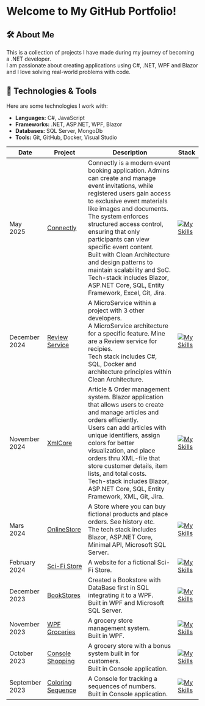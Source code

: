 # Welcome to My GitHub Portfolio!

## 🛠 About Me
This is a collection of projects I have made during my journey of becoming a .NET developer.  
I am passionate about creating applications using C#, .NET, WPF and Blazor and I love solving real-world problems with code.

## 🚀 Technologies & Tools
Here are some technologies I work with:
- **Languages:** C#, JavaScript
- **Frameworks:** .NET, ASP.NET, WPF, Blazor
- **Databases:** SQL Server, MongoDb
- **Tools:** Git, GitHub, Docker, Visual Studio 

| Date             | Project                | Description                                    | Stack |
|------------------|------------------------|------------------------------------------------|-------|
|May </br> 2025|[Connectly](https://github.com/Bjornanger/Connectly)| Connectly is a modern event booking application. Admins can create and manage event invitations, while registered users gain access to exclusive event materials like images and documents. The system enforces structured access control, ensuring that only participants can view specific event content.</br> Built with Clean Architecture and design patterns to maintain scalability and SoC.</br> Tech-stack includes Blazor, ASP.NET Core, SQL, Entity Framework, Excel, Git, Jira. |[![My Skills](https://skillicons.dev/icons?i=cs,dotnet,css,html,bootstrap,sqlite,git,visualstudio&perline=2)](https://skillicons.dev)|
|December </br> 2024|[Review Service](https://github.com/Bjornanger/MicroService-ReviewService)|A MicroService within a project with 3 other developers.</br> A MicroService architecture for a specific feature. Mine are a Review service for recipies. </br> Tech stack includes C#, SQL, Docker and architecture principles within Clean Architecture.| [![My Skills](https://skillicons.dev/icons?i=cs,sqlite,docker,githubactions,visualstudio&perline=2)](https://skillicons.dev)|
|November </br> 2024|[XmlCore](https://github.com/Bjornanger/XmlCore)|Article & Order management system. Blazor application that allows users to create and manage articles and orders efficiently.</br> Users can add articles with unique identifiers, assign colors for better visualization, and place orders thru XML-file that store customer details, item lists, and total costs.</br> Tech-stack includes Blazor, ASP.NET Core, SQL, Entity Framework, XML, Git, Jira. |[![My Skills](https://skillicons.dev/icons?i=cs,dotnet,css,html,bootstrap,sqlite,git,visualstudio&perline=2)](https://skillicons.dev)|
|Mars</br> 2024|[OnlineStore](https://github.com/Bjornanger/Webbutveckling-Fullstack-Blazor)|A Store where you can buy fictional products and place orders. See history etc. </br>The tech stack includes Blazor, ASP.NET Core, Minimal API, Microsoft SQL Server.|[![My Skills](https://skillicons.dev/icons?i=cs,dotnet,html,css,bootstrap,sqlite,visualstudio&perline=2)](https://skillicons.dev)|
| February</br> 2024|  [Sci-Fi Store](https://github.com/Bjornanger/LabbHTML-JavaScript) | A website for a fictional Sci-Fi Store.| [![My Skills](https://skillicons.dev/icons?i=html,css,bootstrap,js,vscode&perline=2)](https://skillicons.dev) |
|December</br> 2023|[BookStores](https://github.com/Bjornanger/DatabasUtveckling-DatabaseFirst-SQL)|Created a Bookstore with DataBase first in SQL integrating it to a WPF.</br> Built in WPF and Microsoft SQL Server.| [![My Skills](https://skillicons.dev/icons?i=cs,dotnet,sqlite,visualstudio&perline=2)](https://skillicons.dev)|
| November</br> 2023    | [WPF Groceries](https://github.com/Bjornanger/Labb3-Programmering-Csharp)   | A grocery store management system. </br> Built in WPF.|  [![My Skills](https://skillicons.dev/icons?i=cs,dotnet,visualstudio&perline=2)](https://skillicons.dev)        |
| October</br> 2023     |  [Console Shopping](https://github.com/Bjornanger/Labb2-Programmering-Csharp)      | A grocery store with a bonus system built in for customers.</br> Built in Console application. | [![My Skills](https://skillicons.dev/icons?i=cs,visualstudio&perline=3)](https://skillicons.dev)     |    
| September</br> 2023   | [Coloring Sequence](https://github.com/Bjornanger/Labb1-Programmering-Csharp)      | A Console for tracking a sequences of numbers.</br> Built in Console application. |  [![My Skills](https://skillicons.dev/icons?i=cs,visualstudio&perline=2)](https://skillicons.dev)       |

<!--
**Bjornanger/Bjornanger** is a ✨ _special_ ✨ repository because its `README.md` (this file) appears on your GitHub profile.

Here are some ideas to get you started:

- 🔭 I’m currently working on ...
- 🌱 I’m currently learning ...
- 👯 I’m looking to collaborate on ...
- 🤔 I’m looking for help with ...
- 💬 Ask me about ...
- 📫 How to reach me: ...
- 😄 Pronouns: ...
- ⚡ Fun fact: ...
-->
